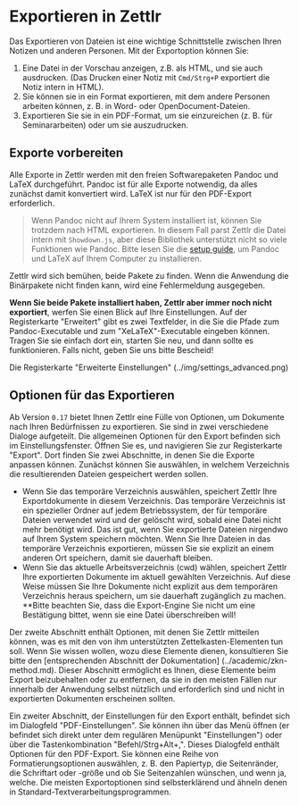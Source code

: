 # Exportieren in Zettlr

Das Exportieren von Dateien ist eine wichtige Schnittstelle zwischen Ihren Notizen und anderen Personen. Mit der Exportoption können Sie:

1. Eine Datei in der Vorschau anzeigen, z.B. als HTML, und sie auch ausdrucken. (Das Drucken einer Notiz mit `Cmd/Strg+P` exportiert die Notiz intern in HTML).
2. Sie können sie in ein Format exportieren, mit dem andere Personen arbeiten können, z. B. in Word- oder OpenDocument-Dateien.
3. Exportieren Sie sie in ein PDF-Format, um sie einzureichen (z. B. für Seminararbeiten) oder um sie auszudrucken.

## Exporte vorbereiten

Alle Exporte in Zettlr werden mit den freien Softwarepaketen Pandoc und LaTeX durchgeführt. Pandoc ist für alle Exporte notwendig, da alles zunächst damit konvertiert wird. LaTeX ist nur für den PDF-Export erforderlich.

> Wenn Pandoc nicht auf Ihrem System installiert ist, können Sie trotzdem nach HTML exportieren. In diesem Fall parst Zettlr die Datei intern mit `Showdown.js`, aber diese Bibliothek unterstützt nicht so viele Funktionen wie Pandoc. Bitte lesen Sie die [setup guide](../install.md), um Pandoc und LaTeX auf Ihrem Computer zu installieren.

Zettlr wird sich bemühen, beide Pakete zu finden. Wenn die Anwendung die Binärpakete nicht finden kann, wird eine Fehlermeldung ausgegeben.

**Wenn Sie beide Pakete installiert haben, Zettlr aber immer noch nicht exportiert**, werfen Sie einen Blick auf Ihre Einstellungen. Auf der Registerkarte "Erweitert" gibt es zwei Textfelder, in die Sie die Pfade zum Pandoc-Executable und zum "XeLaTeX"-Executable eingeben können. Tragen Sie sie einfach dort ein, starten Sie neu, und dann sollte es funktionieren. Falls nicht, geben Sie uns bitte Bescheid!

Die Registerkarte "Erweiterte Einstellungen" (../img/settings_advanced.png)

## Optionen für das Exportieren

Ab Version `0.17` bietet Ihnen Zettlr eine Fülle von Optionen, um Dokumente nach Ihren Bedürfnissen zu exportieren. Sie sind in zwei verschiedene Dialoge aufgeteilt. Die allgemeinen Optionen für den Export befinden sich im Einstellungsfenster. Öffnen Sie es, und navigieren Sie zur Registerkarte "Export". Dort finden Sie zwei Abschnitte, in denen Sie die Exporte anpassen können. Zunächst können Sie auswählen, in welchem Verzeichnis die resultierenden Dateien gespeichert werden sollen.

- Wenn Sie das temporäre Verzeichnis auswählen, speichert Zettlr Ihre Exportdokumente in diesem Verzeichnis. Das temporäre Verzeichnis ist ein spezieller Ordner auf jedem Betriebssystem, der für temporäre Dateien verwendet wird und der gelöscht wird, sobald eine Datei nicht mehr benötigt wird. Das ist gut, wenn Sie exportierte Dateien nirgendwo auf Ihrem System speichern möchten. Wenn Sie Ihre Dateien in das temporäre Verzeichnis exportieren, müssen Sie sie explizit an einem anderen Ort speichern, damit sie dauerhaft bleiben.
- Wenn Sie das aktuelle Arbeitsverzeichnis (cwd) wählen, speichert Zettlr Ihre exportierten Dokumente im aktuell gewählten Verzeichnis. Auf diese Weise müssen Sie Ihre Dokumente nicht explizit aus dem temporären Verzeichnis heraus speichern, um sie dauerhaft zugänglich zu machen. **Bitte beachten Sie, dass die Export-Engine Sie nicht um eine Bestätigung bittet, wenn sie eine Datei überschreiben will!

Der zweite Abschnitt enthält Optionen, mit denen Sie Zettlr mitteilen können, was es mit den von ihm unterstützten Zettelkasten-Elementen tun soll. Wenn Sie wissen wollen, wozu diese Elemente dienen, konsultieren Sie bitte den [entsprechenden Abschnitt der Dokumentation] (../academic/zkn-method.md). Dieser Abschnitt ermöglicht es Ihnen, diese Elemente beim Export beizubehalten oder zu entfernen, da sie in den meisten Fällen nur innerhalb der Anwendung selbst nützlich und erforderlich sind und nicht in exportierten Dokumenten erscheinen sollten.

Ein zweiter Abschnitt, der Einstellungen für den Export enthält, befindet sich im Dialogfeld "PDF-Einstellungen". Sie können ihn über das Menü öffnen (er befindet sich direkt unter dem regulären Menüpunkt "Einstellungen") oder über die Tastenkombination "Befehl/Strg+Alt+,". Dieses Dialogfeld enthält Optionen für den PDF-Export. Sie können eine Reihe von Formatierungsoptionen auswählen, z. B. den Papiertyp, die Seitenränder, die Schriftart oder -größe und ob Sie Seitenzahlen wünschen, und wenn ja, welche. Die meisten Exportoptionen sind selbsterklärend und ähneln denen in Standard-Textverarbeitungsprogrammen.